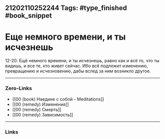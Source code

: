 21202110252244
Tags: #type_finished #book_snippet 
---
# Еще немного времени, и ты исчезнешь

 12-20. Ещё немного времени, и ты исчезнешь, равно как и всё то, что ты видишь, и все те, кто живет сейчас. Ибо всё подлежит изменению, превращению и исчезновению, дабы вслед за ним возникло другое. 

---
### Zero-Links
 - [[00 (book) Наедине с собой - Meditations]]
 - [[00 (remedy) Изменения]]
 - [[00 (remedy) Смерть]]
 - [[00 (remedy) Зависимость]] 
---
### Links
